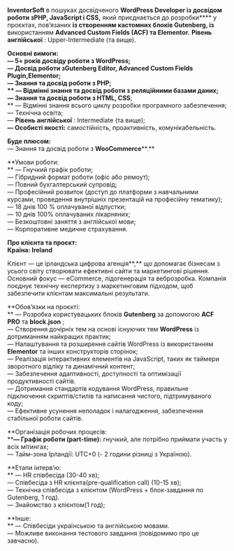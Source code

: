 **InventorSoft** в пошуках досвідченого **WordPress Developer із досвідом
роботи з****PHP, JavaScript і CSS****,** який приєднається до розробки**** у
проєктах, пов’язаних **із створенням кастомних блоків Gutenberg, із**
використанням **Advanced Custom Fields (ACF) та Elementor.** **Рівень
англійської** : Upper-Intermediate (та вище).

**Основні вимоги:  
****— 5+ років** досвіду роботи з **WordPress****;**  
**— Досвід роботи з****Gutenberg Editor, Advanced Custom Fields
Plugin****,****Elementor****;  
****— Знання та досвід роботи з PHP;  
** — Відмінні знання та досвід роботи з реляційними базами даних;  
—**** Знання та досвід роботи з **HTML, CSS****;  
** — Відмінні знання всього циклу розробки програмного забезпечення;  
— Технічна освіта;  
— **Рівень англійської** : Intermediate (та вище);  
**— Особисті якості:** самостійність, проактивність, комунікабельність.  
  
**Буде плюсом:**  
— Знання та досвід роботи з **WooCommerce****.**

**Умови роботи:  
** — Гнучкий графік роботи;  
— Гібридний формат роботи (офіс або ремоут);  
— Повний бухгалтерський супровід;  
— Професійний розвиток (доступ до платформи з навчальними курсами, проведення
внутрішніх презентацій на професійну тематику);  
— 18 днів 100 % оплачуваної відпустки;  
— 10 днів 100% оплачуваних лікарняних;  
— Безкоштовні заняття з англійської мови;  
— Корпоративне медичне страхування.

**Про клієнта та проєкт:**  
**Країна: Ireland**  
  
Клієнт — це ірландська цифрова агенція**,** що допомагає бізнесам з усього
світу створювати ефективні сайти та маркетингові рішення. Основний фокус —
eCommerce, лідогенерація та веброзробка. Компанія поєднує технічну експертизу
з маркетинговим підходом, щоб забезпечити клієнтам максимальні результати.

**Обов’язки на проєкті:  
** — Розробка користувацьких блоків **Gutenberg** за допомогою **ACF PRO** та
**block.json** ;  
— Створення дочірніх тем на основі існуючих тем **WordPress** із дотриманням
найкращих практик;  
— Налаштування та розширення сайтів WordPress із використанням **Elementor**
та інших конструкторів сторінок;  
— Реалізація інтерактивних елементів на JavaScript, таких як таймери
зворотного відліку та динамічний контент;  
— Забезпечення адаптивності, доступності та оптимізації продуктивності сайтів.  
— Дотримання стандартів кодування WordPress, правильне підключення
скриптів/стилів та написання чистого, підтримуваного коду;  
— Ефективне усунення неполадок і налагодження, забезпечення стабільної роботи
сайтів.

**Організація робочих процесів:  
****— Графік роботи (part-time):** гнучкий, але потрібно приймати участь у
всіх мітингах;  
— Тайм-зона Ірландії: UTC+0 (- 2 години різниці з Україною).

**Етапи інтерв’ю:  
** — HR співбесіда (30-40 хв);  
— Співбесіда з HR клієнта(pre-qualification call) (10-15 хв);  
— Технічна співбесіда з клієнтом (WordPress + блок-завдання по Gutenberg, 1
год).  
— Знайомство з клієнтом(1 год);

**Інше:  
** — Співбесіди українською та англійською мовами.  
— Можливе виконання тестового завдання (повідомимо про це завчасно).